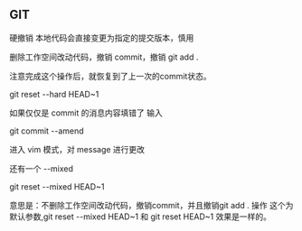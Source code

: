 ## GIT

硬撤销
本地代码会直接变更为指定的提交版本，慎用

删除工作空间改动代码，撤销 commit，撤销 git add .

注意完成这个操作后，就恢复到了上一次的commit状态。

git reset --hard HEAD~1

如果仅仅是 commit 的消息内容填错了
输入

git commit --amend

进入 vim 模式，对 message 进行更改

还有一个 --mixed

git reset --mixed HEAD~1

意思是：不删除工作空间改动代码，撤销commit，并且撤销git add . 操作
这个为默认参数,git reset --mixed HEAD~1 和 git reset HEAD~1 效果是一样的。


